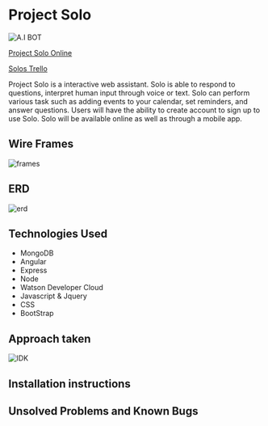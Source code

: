 # Project Solo
![A.I BOT](https://media.giphy.com/media/op9A3Z4Ox7XwY/giphy.gif)

[Project Solo Online](#)

[Solos Trello](https://trello.com/b/XxwADJRH/solo)

Project Solo is a interactive web assistant. Solo is able to respond to questions, interpret human input through voice or text. Solo can perform various task such as adding events to your calendar, set reminders, and answer questions. Users will have the ability to create account to sign up to use Solo. Solo will be available online as well as through a mobile app.

## Wire Frames
![frames](https://lh6.googleusercontent.com/-l-puJ2Zz1JPPxDWUv8ng7wbHTP93NlFxhhgHU1fQbEkZcDA3EoXOvgf_0dyjs-Oq0CqQo9Qak7BsDQ=w1238-h636-rw)

## ERD
![erd](https://lh5.googleusercontent.com/ycIEpXRtEPBhW6HRi-SMcTu4_UJ69Eo_XRRkw8ayJyHCI-tALtzOD3uPdhSgPwPTEiRVQaNlrg92kbU=w1238-h636-rw)

## Technologies Used

- MongoDB
- Angular
- Express
- Node
- Watson Developer Cloud
- Javascript & Jquery
- CSS
- BootStrap

## Approach taken
![IDK](https://media.giphy.com/media/104vPBH8buV9vy/giphy.gif)

## Installation instructions

## Unsolved Problems and Known Bugs
